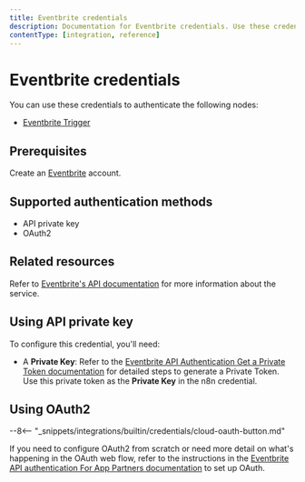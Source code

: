 ```yaml
---
title: Eventbrite credentials
description: Documentation for Eventbrite credentials. Use these credentials to authenticate Eventbrite in n8n, a workflow automation platform.
contentType: [integration, reference]
---
```


# Eventbrite credentials

You can use these credentials to authenticate the following nodes:

- [Eventbrite Trigger](/integrations/builtin/trigger-nodes/n8n-nodes-base.eventbritetrigger.md)

## Prerequisites

Create an [Eventbrite](https://www.eventbrite.com/) account.

## Supported authentication methods

- API private key
- OAuth2

## Related resources

Refer to [Eventbrite's API documentation](https://www.eventbrite.com/platform/api) for more information about the service.

## Using API private key

To configure this credential, you'll need:

- A **Private Key**: Refer to the [Eventbrite API Authentication Get a Private Token documentation](https://www.eventbrite.com/platform/api#/introduction/authentication/1.-get-a-private-token) for detailed steps to generate a Private Token. Use this private token as the **Private Key** in the n8n credential.

## Using OAuth2

--8<-- "_snippets/integrations/builtin/credentials/cloud-oauth-button.md"

If you need to configure OAuth2 from scratch or need more detail on what's happening in the OAuth web flow, refer to the instructions in the [Eventbrite API authentication For App Partners documentation](https://www.eventbrite.com/platform/api#/introduction/authentication/2.-(for-app-partners)-authorize-your-users) to set up OAuth.
